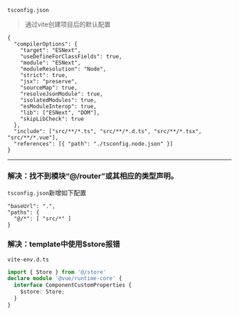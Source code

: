 `tsconfig.json`

> 通过vite创建项目后的默认配置

```
{
  "compilerOptions": {
    "target": "ESNext",
    "useDefineForClassFields": true,
    "module": "ESNext",
    "moduleResolution": "Node",
    "strict": true,
    "jsx": "preserve",
    "sourceMap": true,
    "resolveJsonModule": true,
    "isolatedModules": true,
    "esModuleInterop": true,
    "lib": ["ESNext", "DOM"],
    "skipLibCheck": true
  },
  "include": ["src/**/*.ts", "src/**/*.d.ts", "src/**/*.tsx", "src/**/*.vue"],
  "references": [{ "path": "./tsconfig.node.json" }]
}

```

---

### 解决：找不到模块“@/router”或其相应的类型声明。

`tsconfig.json`新增如下配置

```
"baseUrl": ".",
"paths": {
  "@/*": [ "src/*" ]
}
```

### 解决：template中使用$store报错

`vite-env.d.ts`

```ts
import { Store } from '@/store'
declare module '@vue/runtime-core' {
  interface ComponentCustomProperties {
    $store: Store;
  }
}
```